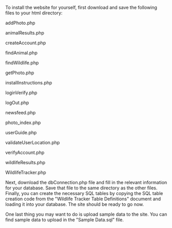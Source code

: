 To install the website for yourself, first download and save the following files to your html directory:

addPhoto.php

animalResults.php

createAccount.php

findAnimal.php

findWildlife.php

getPhoto.php

installInstructions.php

loginVerify.php

logOut.php

newsfeed.php

photo_index.php

userGuide.php

validateUserLocation.php

verifyAccount.php

wildlifeResults.php

WildlifeTracker.php

Next, download the dbConnection.php file and fill in the relevant information for your database. Save that file to the same directory as the other files. Finally, you can create the necessary SQL tables by copying the SQL table creation code from the "Wildlife Tracker Table Definitions" document and loading it into your database. The site should be ready to go now.

One last thing you may want to do is upload sample data to the site. You can find sample data to upload in the "Sample Data.sql" file.